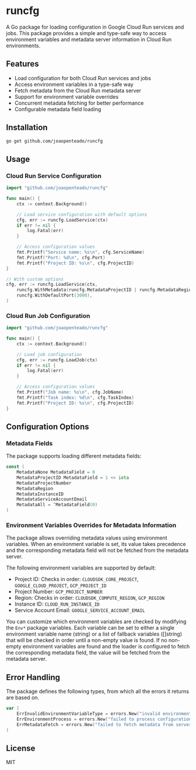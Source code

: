# runcfg

A Go package for loading configuration in Google Cloud Run services and jobs.
This package provides a simple and type-safe way to access environment variables
and metadata server information in Cloud Run environments.

## Features

- Load configuration for both Cloud Run services and jobs
- Access environment variables in a type-safe way
- Fetch metadata from the Cloud Run metadata server
- Support for environment variable overrides
- Concurrent metadata fetching for better performance
- Configurable metadata field loading

## Installation

```bash
go get github.com/joaopenteado/runcfg
```

## Usage

### Cloud Run Service Configuration

```go
import "github.com/joaopenteado/runcfg"

func main() {
    ctx := context.Background()

    // Load service configuration with default options
    cfg, err := runcfg.LoadService(ctx)
    if err != nil {
        log.Fatal(err)
    }

    // Access configuration values
    fmt.Printf("Service name: %s\n", cfg.ServiceName)
    fmt.Printf("Port: %d\n", cfg.Port)
    fmt.Printf("Project ID: %s\n", cfg.ProjectID)
}
```

```go
// With custom options
cfg, err := runcfg.LoadService(ctx,
    runcfg.WithMetadata(runcfg.MetadataProjectID | runcfg.MetadataRegion),
    runcfg.WithDefaultPort(3000),
)
```

### Cloud Run Job Configuration

```go
import "github.com/joaopenteado/runcfg"

func main() {
    ctx := context.Background()

    // Load job configuration
    cfg, err := runcfg.LoadJob(ctx)
    if err != nil {
        log.Fatal(err)
    }

    // Access configuration values
    fmt.Printf("Job name: %s\n", cfg.JobName)
    fmt.Printf("Task index: %d\n", cfg.TaskIndex)
    fmt.Printf("Project ID: %s\n", cfg.ProjectID)
}
```

## Configuration Options

### Metadata Fields

The package supports loading different metadata fields:

```go
const (
    MetadataNone MetadataField = 0
    MetadataProjectID MetadataField = 1 << iota
    MetadataProjectNumber
    MetadataRegion
    MetadataInstanceID
    MetadataServiceAccountEmail
    MetadataAll = ^MetadataField(0)
)
```

### Environment Variables Overrides for Metadata Information

The package allows overriding metadata values using environment variables. When
an environment variable is set, its value takes precedence and the corresponding
metadata field will not be fetched from the metadata server.

The following environment variables are supported by default:

- Project ID: Checks in order: `CLOUDSDK_CORE_PROJECT`, `GOOGLE_CLOUD_PROJECT`, `GCP_PROJECT_ID`
- Project Number: `GCP_PROJECT_NUMBER`
- Region: Checks in order: `CLOUDSDK_COMPUTE_REGION`, `GCP_REGION`
- Instance ID: `CLOUD_RUN_INSTANCE_ID`
- Service Account Email: `GOOGLE_SERVICE_ACCOUNT_EMAIL`

You can customize which environment variables are checked by modifying the
`Env*` package variables. Each variable can be set to either a single
environment variable name (string) or a list of fallback variables ([]string)
that will be checked in order until a non-empty value is found. If no non-empty
environment variables are found and the loader is configured to fetch the
corresponding metadata field, the value will be fetched from the metadata
server.


## Error Handling

The package defines the following types, from which all the errors it returns
are based on.

```go
var (
    ErrInvalidEnvironmentVariableType = errors.New("invalid environment variable type")
    ErrEnvironmentProcess = errors.New("failed to process configuration from environment variables")
    ErrMetadataFetch = errors.New("failed to fetch metadata from server")
)
```

## License

MIT
